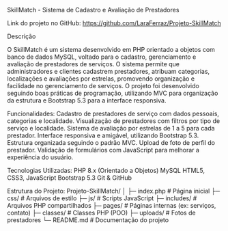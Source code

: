 SkillMatch - Sistema de Cadastro e Avaliação de Prestadores

Link do projeto no GitHub: https://github.com/LaraFerraz/Projeto-SkillMatch

Descrição

O SkillMatch é um sistema desenvolvido em PHP orientado a objetos com banco de dados MySQL, voltado para o cadastro, gerenciamento e avaliação de prestadores de serviços. O sistema permite que administradores e clientes cadastrem prestadores, atribuam categorias, localizações e avaliações por estrelas, promovendo organização e facilidade no gerenciamento de serviços.
O projeto foi desenvolvido seguindo boas práticas de programação, utilizando MVC para organização da estrutura e Bootstrap 5.3 para a interface responsiva.

Funcionalidades:
Cadastro de prestadores de serviço com dados pessoais, categorias e localidade.
Visualização de prestadores com filtros por tipo de serviço e localidade.
Sistema de avaliação por estrelas de 1 a 5 para cada prestador.
Interface responsiva e amigável, utilizando Bootstrap 5.3.
Estrutura organizada seguindo o padrão MVC.
Upload de foto de perfil do prestador.
Validação de formulários com JavaScript para melhorar a experiência do usuário.

Tecnologias Utilizadas:
PHP 8.x (Orientado a Objetos)
MySQL
HTML5, CSS3, JavaScript
Bootstrap 5.3
Git & GitHub

Estrutura do Projeto:
Projeto-SkillMatch/
│
├─ index.php                 # Página inicial
├─ css/                      # Arquivos de estilo
├─ js/                       # Scripts JavaScript
├─ includes/                 # Arquivos PHP compartilhados
├─ pages/                    # Páginas internas (ex: serviços, contato)
├─ classes/                  # Classes PHP (POO)
├─ uploads/                  # Fotos de prestadores
└─ README.md                 # Documentação do projeto
